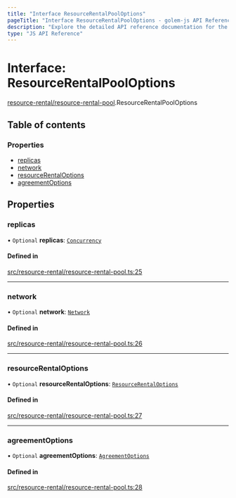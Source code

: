 ```yaml
---
title: "Interface ResourceRentalPoolOptions"
pageTitle: "Interface ResourceRentalPoolOptions - golem-js API Reference"
description: "Explore the detailed API reference documentation for the Interface ResourceRentalPoolOptions within the golem-js SDK for the Golem Network."
type: "JS API Reference"
---
```

# Interface: ResourceRentalPoolOptions

[resource-rental/resource-rental-pool](../modules/resource_rental_resource_rental_pool).ResourceRentalPoolOptions

## Table of contents

### Properties

- [replicas](resource_rental_resource_rental_pool.ResourceRentalPoolOptions#replicas)
- [network](resource_rental_resource_rental_pool.ResourceRentalPoolOptions#network)
- [resourceRentalOptions](resource_rental_resource_rental_pool.ResourceRentalPoolOptions#resourcerentaloptions)
- [agreementOptions](resource_rental_resource_rental_pool.ResourceRentalPoolOptions#agreementoptions)

## Properties

### replicas

• `Optional` **replicas**: [`Concurrency`](../modules/resource_rental_resource_rental_pool#concurrency)

#### Defined in

[src/resource-rental/resource-rental-pool.ts:25](https://github.com/golemfactory/golem-js/blob/570126bc/src/resource-rental/resource-rental-pool.ts#L25)

___

### network

• `Optional` **network**: [`Network`](../classes/network_network.Network)

#### Defined in

[src/resource-rental/resource-rental-pool.ts:26](https://github.com/golemfactory/golem-js/blob/570126bc/src/resource-rental/resource-rental-pool.ts#L26)

___

### resourceRentalOptions

• `Optional` **resourceRentalOptions**: [`ResourceRentalOptions`](resource_rental_resource_rental.ResourceRentalOptions)

#### Defined in

[src/resource-rental/resource-rental-pool.ts:27](https://github.com/golemfactory/golem-js/blob/570126bc/src/resource-rental/resource-rental-pool.ts#L27)

___

### agreementOptions

• `Optional` **agreementOptions**: [`AgreementOptions`](market_agreement_agreement.AgreementOptions)

#### Defined in

[src/resource-rental/resource-rental-pool.ts:28](https://github.com/golemfactory/golem-js/blob/570126bc/src/resource-rental/resource-rental-pool.ts#L28)
